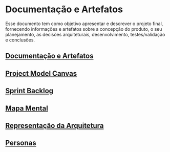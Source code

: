 # Documentação e Artefatos

Esse documento tem como objetivo apresentar e descrever o projeto final, fornecendo informações e artefatos sobre a concepção do produto, o seu planejamento, as decisões arquiteturais, desenvolvimento, testes/validação e conclusões.

##  [Documentação e Artefatos](README.md)
##  [Project Model Canvas](project-model-canvas.md)
##  [Sprint Backlog](sprint-backlog.md)
##  [Mapa Mental](mapa-mental.md)
##  [Representação da Arquitetura](arquitetura.md)
##  [Personas](personas.md)



